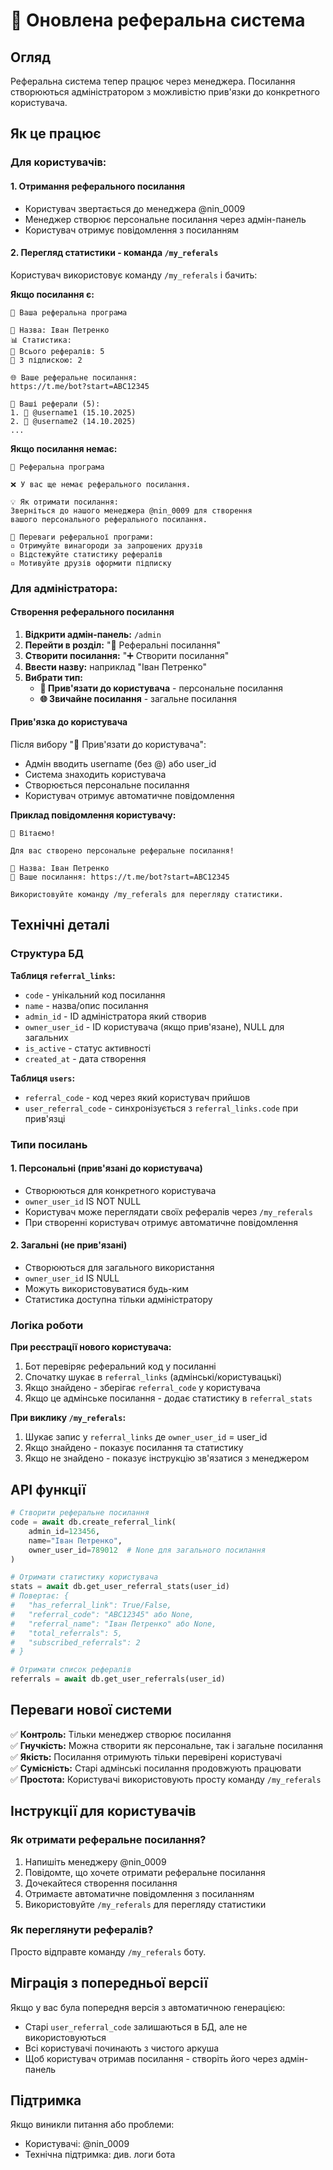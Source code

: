 # 🔗 Оновлена реферальна система

## Огляд

Реферальна система тепер працює через менеджера. Посилання створюються адміністратором з можливістю прив'язки до конкретного користувача.

## Як це працює

### Для користувачів:

#### 1. Отримання реферального посилання
- Користувач звертається до менеджера @nin_0009
- Менеджер створює персональне посилання через адмін-панель
- Користувач отримує повідомлення з посиланням

#### 2. Перегляд статистики - команда `/my_referals`
Користувач використовує команду `/my_referals` і бачить:

**Якщо посилання є:**
```
🔗 Ваша реферальна програма

📝 Назва: Іван Петренко
📊 Статистика:
👥 Всього рефералів: 5
💎 З підпискою: 2

🌐 Ваше реферальне посилання:
https://t.me/bot?start=ABC12345

👥 Ваші реферали (5):
1. 💎 @username1 (15.10.2025)
2. 👤 @username2 (14.10.2025)
...
```

**Якщо посилання немає:**
```
🔗 Реферальна програма

❌ У вас ще немає реферального посилання.

💡 Як отримати посилання:
Зверніться до нашого менеджера @nin_0009 для створення 
вашого персонального реферального посилання.

🎁 Переваги реферальної програми:
▫️ Отримуйте винагороди за запрошених друзів
▫️ Відстежуйте статистику рефералів
▫️ Мотивуйте друзів оформити підписку
```

### Для адміністратора:

#### Створення реферального посилання

1. **Відкрити адмін-панель:** `/admin`
2. **Перейти в розділ:** "🔗 Реферальні посилання"
3. **Створити посилання:** "➕ Створити посилання"
4. **Ввести назву:** наприклад "Іван Петренко"
5. **Вибрати тип:**
   - **👤 Прив'язати до користувача** - персональне посилання
   - **🌐 Звичайне посилання** - загальне посилання

#### Прив'язка до користувача

Після вибору "👤 Прив'язати до користувача":
- Адмін вводить username (без @) або user_id
- Система знаходить користувача
- Створюється персональне посилання
- Користувач отримує автоматичне повідомлення

**Приклад повідомлення користувачу:**
```
🎉 Вітаємо!

Для вас створено персональне реферальне посилання!

📝 Назва: Іван Петренко
🔗 Ваше посилання: https://t.me/bot?start=ABC12345

Використовуйте команду /my_referals для перегляду статистики.
```

## Технічні деталі

### Структура БД

**Таблиця `referral_links`:**
- `code` - унікальний код посилання
- `name` - назва/опис посилання
- `admin_id` - ID адміністратора який створив
- `owner_user_id` - ID користувача (якщо прив'язане), NULL для загальних
- `is_active` - статус активності
- `created_at` - дата створення

**Таблиця `users`:**
- `referral_code` - код через який користувач прийшов
- `user_referral_code` - синхронізується з `referral_links.code` при прив'язці

### Типи посилань

#### 1. Персональні (прив'язані до користувача)
- Створюються для конкретного користувача
- `owner_user_id` IS NOT NULL
- Користувач може переглядати своїх рефералів через `/my_referals`
- При створенні користувач отримує автоматичне повідомлення

#### 2. Загальні (не прив'язані)
- Створюються для загального використання
- `owner_user_id` IS NULL
- Можуть використовуватися будь-ким
- Статистика доступна тільки адміністратору

### Логіка роботи

**При реєстрації нового користувача:**
1. Бот перевіряє реферальний код у посиланні
2. Спочатку шукає в `referral_links` (адмінські/користувацькі)
3. Якщо знайдено - зберігає `referral_code` у користувача
4. Якщо це адмінське посилання - додає статистику в `referral_stats`

**При виклику `/my_referals`:**
1. Шукає запис у `referral_links` де `owner_user_id` = user_id
2. Якщо знайдено - показує посилання та статистику
3. Якщо не знайдено - показує інструкцію зв'язатися з менеджером

## API функції

```python
# Створити реферальне посилання
code = await db.create_referral_link(
    admin_id=123456,
    name="Іван Петренко",
    owner_user_id=789012  # None для загального посилання
)

# Отримати статистику користувача
stats = await db.get_user_referral_stats(user_id)
# Повертає: {
#   "has_referral_link": True/False,
#   "referral_code": "ABC12345" або None,
#   "referral_name": "Іван Петренко" або None,
#   "total_referrals": 5,
#   "subscribed_referrals": 2
# }

# Отримати список рефералів
referrals = await db.get_user_referrals(user_id)
```

## Переваги нової системи

✅ **Контроль:** Тільки менеджер створює посилання  
✅ **Гнучкість:** Можна створити як персональне, так і загальне посилання  
✅ **Якість:** Посилання отримують тільки перевірені користувачі  
✅ **Сумісність:** Старі адмінські посилання продовжують працювати  
✅ **Простота:** Користувачі використовують просту команду `/my_referals`  

## Інструкції для користувачів

### Як отримати реферальне посилання?

1. Напишіть менеджеру @nin_0009
2. Повідомте, що хочете отримати реферальне посилання
3. Дочекайтеся створення посилання
4. Отримаєте автоматичне повідомлення з посиланням
5. Використовуйте `/my_referals` для перегляду статистики

### Як переглянути рефералів?

Просто відправте команду `/my_referals` боту.

## Міграція з попередньої версії

Якщо у вас була попередня версія з автоматичною генерацією:
- Старі `user_referral_code` залишаються в БД, але не використовуються
- Всі користувачі починають з чистого аркуша
- Щоб користувач отримав посилання - створіть його через адмін-панель

## Підтримка

Якщо виникли питання або проблеми:
- Користувачі: @nin_0009
- Технічна підтримка: див. логи бота

